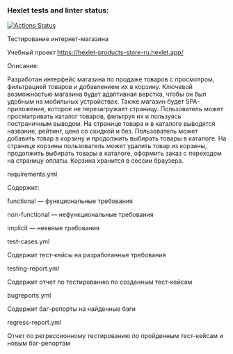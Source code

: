 ### Hexlet tests and linter status:
[![Actions Status](https://github.com/Iris1303/qa-engineer-project-84/actions/workflows/hexlet-check.yml/badge.svg)](https://github.com/Iris1303/qa-engineer-project-84/actions)

Тестирование интернет-магазина

Учебный проект https://hexlet-products-store-ru.hexlet.app/

Описание:

Разработан интерфейс магазина по продаже товаров с просмотром, фильтрацией товаров и добавлением их в корзину. Ключевой возможностью магазина будет адаптивная верстка, чтобы он был удобным на мобильных устройствах. Также магазин будет SPA-приложение, которое не перезагружает страницу. Пользователь может просматривать каталог товаров, фильтруя их и пользуясь постраничным выводом.
На странице товара и в каталоге выводятся название, рейтинг, цена со скидкой и без. Пользователь может добавить товар в корзину и продолжить выбирать товары в каталоге.
На странице корзины пользователь может удалить товар из корзины, продолжить выбирать товары в каталоге, оформить заказ с переходом на страницу оплаты. Корзина хранится в сессии браузера.

requirements.yml

Содержит: 

functional — функциональные требования

non-functional — нефункциональные требования

implicit — неявные требования

test-cases.yml

Содержит тест-кейсы на разработанные требования

testing-report.yml

Содержит отчет по тестированию по созданным тест-кейсам

bugreports.yml

Содержит баг-репорты на найденные баги

regress-report.yml

Отчет по регрессионному тестированию по пройденным тест-кейсам и новым баг-репортам
